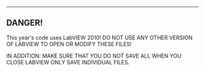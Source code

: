 ------------
DANGER!
------------

This year's code uses LabVIEW 2010!
DO NOT USE ANY OTHER VERSION OF LABVIEW TO OPEN OR MODIFY THESE FILES!


IN ADDITION: MAKE SURE THAT YOU DO NOT SAVE ALL WHEN YOU CLOSE LABVIEW
ONLY SAVE INDIVIDUAL FILES.
